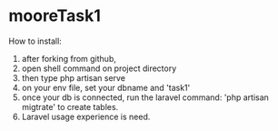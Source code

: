 
# mooreTask1

How to install:
1. after forking from github,
2. open shell command on project directory
3. then type php artisan serve
4. on your env file, set your dbname and 'task1'
5. once your db is connected, run the laravel command: 'php artisan migtrate' to create tables.
6. Laravel usage experience is need.
